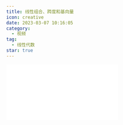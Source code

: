 ```yaml
---
title: 线性组合、跨度和基向量
icon: creative
date: 2023-03-07 10:16:05
category:
  - 视频
tag:
  - 线性代数
star: true
---
```



<div class="video-container">
  <iframe src="//player.bilibili.com/player.html?aid=483115509&bvid=BV1bT411e7Cv&cid=1054654567&page=2" scrolling="no" border="0" frameborder="no" framespacing="0" allowfullscreen="true"> </iframe>
</div>
